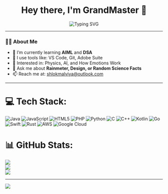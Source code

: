 <h1 align="center">Hey there, I'm GrandMaster 👋</h1>

<p align="center">
  <img src="https://readme-typing-svg.demolab.com?font=Fira+Code&pause=1000&center=true&vCenter=true&width=435&lines=Curious+Learner;Aspiring+Developer;Always+Exploring+New+Things" alt="Typing SVG" />
</p>

---

### 👨‍💻 About Me

- 🌱 I’m currently learning **AIML** and **DSA**
- 🚀 I use tools like: VS Code, Git, Adobe Suite
- 🧠 Interested in: Physics, AI, and How Emotions Work
- 💬 Ask me about **Rainmeter, Design, or Random Science Facts**
- 📫 Reach me at: shlokmalviya@outlook.com

---


# 💻 Tech Stack:
![Java](https://img.shields.io/badge/java-%23ED8B00.svg?style=for-the-badge&logo=openjdk&logoColor=white) ![JavaScript](https://img.shields.io/badge/javascript-%23323330.svg?style=for-the-badge&logo=javascript&logoColor=%23F7DF1E) ![HTML5](https://img.shields.io/badge/html5-%23E34F26.svg?style=for-the-badge&logo=html5&logoColor=white) ![PHP](https://img.shields.io/badge/php-%23777BB4.svg?style=for-the-badge&logo=php&logoColor=white) ![Python](https://img.shields.io/badge/python-3670A0?style=for-the-badge&logo=python&logoColor=ffdd54) ![C](https://img.shields.io/badge/c-%2300599C.svg?style=for-the-badge&logo=c&logoColor=white) ![C++](https://img.shields.io/badge/c++-%2300599C.svg?style=for-the-badge&logo=c%2B%2B&logoColor=white) ![Kotlin](https://img.shields.io/badge/kotlin-%237F52FF.svg?style=for-the-badge&logo=kotlin&logoColor=white) ![Go](https://img.shields.io/badge/go-%2300ADD8.svg?style=for-the-badge&logo=go&logoColor=white) ![Swift](https://img.shields.io/badge/swift-F54A2A?style=for-the-badge&logo=swift&logoColor=white) ![Rust](https://img.shields.io/badge/rust-%23000000.svg?style=for-the-badge&logo=rust&logoColor=white) ![AWS](https://img.shields.io/badge/AWS-%23FF9900.svg?style=for-the-badge&logo=amazon-aws&logoColor=white) ![Google Cloud](https://img.shields.io/badge/GoogleCloud-%234285F4.svg?style=for-the-badge&logo=google-cloud&logoColor=white)
# 📊 GitHub Stats:
![](https://github-readme-stats.vercel.app/api?username=Grandmasters69&theme=merko&hide_border=false&include_all_commits=false&count_private=false)<br/>
![](https://nirzak-streak-stats.vercel.app/?user=Grandmasters69&theme=merko&hide_border=false)<br/>
![](https://github-readme-stats.vercel.app/api/top-langs/?username=Grandmasters69&theme=merko&hide_border=false&include_all_commits=false&count_private=false&layout=compact)

---
[![](https://visitcount.itsvg.in/api?id=Grandmasters69&icon=0&color=0)](https://visitcount.itsvg.in)

<!-- Proudly created with GPRM ( https://gprm.itsvg.in ) -->
